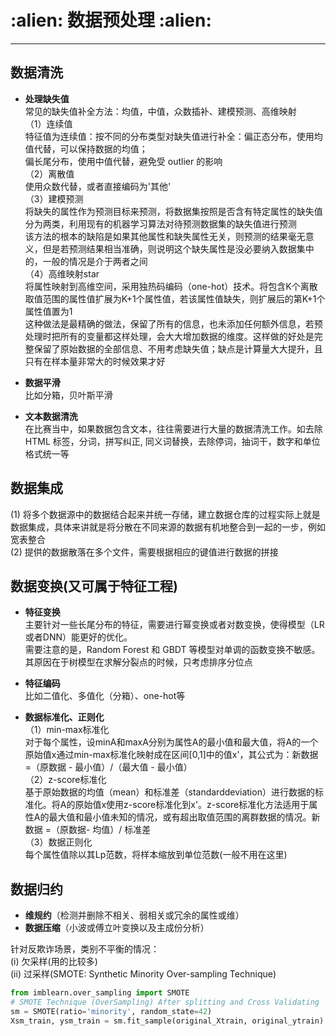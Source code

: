 <h1 align = "left">:alien: 数据预处理 :alien:</h1>

---

## 数据清洗

 - **处理缺失值**<br>
常见的缺失值补全方法：均值，中值，众数插补、建模预测、高维映射<br>
（1）连续值<br>
特征值为连续值：按不同的分布类型对缺失值进行补全：偏正态分布，使用均值代替，可以保持数据的均值；<br>
偏长尾分布，使用中值代替，避免受 outlier 的影响<br>
（2）离散值<br>
使用众数代替，或者直接编码为'其他'<br>
（3）建模预测<br>
将缺失的属性作为预测目标来预测，将数据集按照是否含有特定属性的缺失值分为两类，利用现有的机器学习算法对待预测数据集的缺失值进行预测<br>
该方法的根本的缺陷是如果其他属性和缺失属性无关，则预测的结果毫无意义，但是若预测结果相当准确，则说明这个缺失属性是没必要纳入数据集中的，一般的情况是介于两者之间<br>
（4）高维映射star<br>
将属性映射到高维空间，采用独热码编码（one-hot）技术。将包含K个离散取值范围的属性值扩展为K+1个属性值，若该属性值缺失，则扩展后的第K+1个属性值置为1<br>
这种做法是最精确的做法，保留了所有的信息，也未添加任何额外信息，若预处理时把所有的变量都这样处理，会大大增加数据的维度。这样做的好处是完整保留了原始数据的全部信息、不用考虑缺失值；缺点是计算量大大提升，且只有在样本量非常大的时候效果才好<br>

 - **数据平滑**<br>
 比如分箱，贝叶斯平滑
 
 - **文本数据清洗**<br>
在比赛当中，如果数据包含文本，往往需要进行大量的数据清洗工作。如去除HTML 标签，分词，拼写纠正, 同义词替换，去除停词，抽词干，数字和单位格式统一等

## 数据集成

(1) 将多个数据源中的数据结合起来并统一存储，建立数据仓库的过程实际上就是数据集成，具体来讲就是将分散在不同来源的数据有机地整合到一起的一步，例如宽表整合<br>
(2) 提供的数据散落在多个文件，需要根据相应的键值进行数据的拼接

## 数据变换(又可属于特征工程)

 - **特征变换**<br>
主要针对一些长尾分布的特征，需要进行幂变换或者对数变换，使得模型（LR或者DNN）能更好的优化。<br>
需要注意的是，Random Forest 和 GBDT 等模型对单调的函数变换不敏感。其原因在于树模型在求解分裂点的时候，只考虑排序分位点
 
 - **特征编码**<br>
比如二值化、多值化（分箱）、one-hot等<br>
 
 - **数据标准化、正则化**<br>
（1）min-max标准化<br>
对于每个属性，设minA和maxA分别为属性A的最小值和最大值，将A的一个原始值x通过min-max标准化映射成在区间[0,1]中的值x'，其公式为：新数据 =（原数据 - 最小值）/（最大值 - 最小值）<br>
（2）z-score标准化<br>
基于原始数据的均值（mean）和标准差（standarddeviation）进行数据的标准化。将A的原始值x使用z-score标准化到x'。z-score标准化方法适用于属性A的最大值和最小值未知的情况，或有超出取值范围的离群数据的情况。新数据 =（原数据- 均值）/ 标准差 <br>
（3）数据正则化<br>
每个属性值除以其Lp范数，将样本缩放到单位范数(一般不用在这里)

## 数据归约

- **维规约**（检测并删除不相关、弱相关或冗余的属性或维）<br>
- **数据压缩**（小波或傅立叶变换以及主成份分析）

针对反欺诈场景，类别不平衡的情况：<br>
(i) 欠采样(用的比较多)<br>
(ii) 过采样(SMOTE: Synthetic Minority Over-sampling Technique)
```python
from imblearn.over_sampling import SMOTE
# SMOTE Technique (OverSampling) After splitting and Cross Validating
sm = SMOTE(ratio='minority', random_state=42)
Xsm_train, ysm_train = sm.fit_sample(original_Xtrain, original_ytrain)
```
